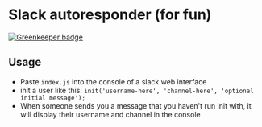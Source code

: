 # Slack autoresponder (for fun)

[![Greenkeeper badge](https://badges.greenkeeper.io/adriancarriger/slack.svg)](https://greenkeeper.io/)

## Usage

- Paste `index.js` into the console of a slack web interface
- init a user like this: `init('username-here', 'channel-here', 'optional initial message');`
- When someone sends you a message that you haven't run init with, it will display their username and channel in the console